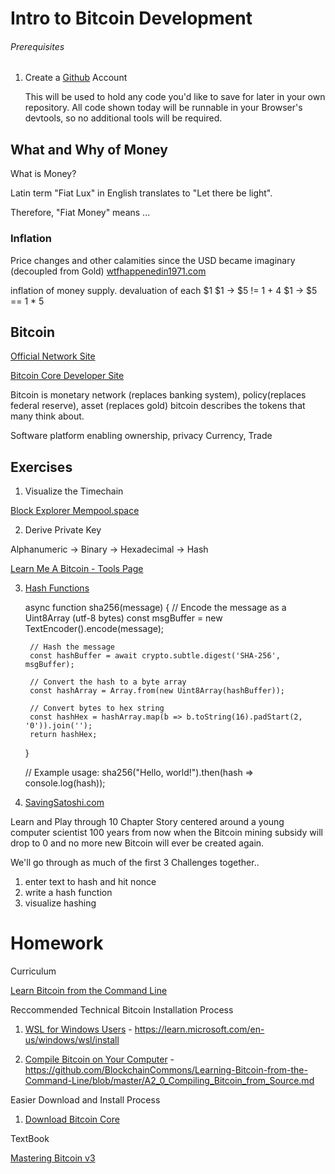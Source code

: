 # Intro to Bitcoin Development

###### Prerequisites

1. Create a [Github](https://github.com) Account
   
    This will be used to hold any code you'd like to save for later in your own repository.
    All code shown today will be runnable in your Browser's devtools, so no additional tools will be required.


## What and Why of Money

What is Money?

Latin term "Fiat Lux" in English translates to "Let there be light". 

Therefore, "Fiat Money" means ...

### Inflation

Price changes and other calamities since the USD became imaginary (decoupled from Gold) 
[wtfhappenedin1971.com](https://wtfhappenedin1971.com)

inflation of money supply. devaluation of each $1
$1 -> $5 != 1 + 4
$1 -> $5 == 1 * 5

## Bitcoin

[Official Network Site](https://bitcoin.org)

[Bitcoin Core Developer Site](http://bitcoindevs.xyz/)

Bitcoin is monetary network (replaces banking system), policy(replaces federal reserve), asset (replaces gold)
bitcoin describes the tokens that many think about.

Software platform enabling ownership, privacy
Currency, Trade

## Exercises

1. Visualize the Timechain

[Block Explorer Mempool.space](https://mempool.space/)

2. Derive Private Key

Alphanumeric -> Binary -> Hexadecimal -> Hash

[Learn Me A Bitcoin - Tools Page](https://learnmeabitcoin.com/tools/)


3. [Hash Functions](https://learnmeabitcoin.com/technical/cryptography/hash-function/)

    async function sha256(message) {
        // Encode the message as a Uint8Array (utf-8 bytes)
        const msgBuffer = new TextEncoder().encode(message);

        // Hash the message
        const hashBuffer = await crypto.subtle.digest('SHA-256', msgBuffer);

        // Convert the hash to a byte array
        const hashArray = Array.from(new Uint8Array(hashBuffer));

        // Convert bytes to hex string
        const hashHex = hashArray.map(b => b.toString(16).padStart(2, '0')).join('');
        return hashHex;
    }

    // Example usage:
    sha256("Hello, world!").then(hash => console.log(hash));


4. [SavingSatoshi.com](https://SavingSatoshi.com)

Learn and Play through 10 Chapter Story centered around a young computer scientist 100 years from now when the Bitcoin mining subsidy will drop to 0 and no more new Bitcoin will ever be created again.



We'll go through as much of the first 3 Challenges together..
1. enter text to hash and hit nonce
2. write a hash function
3. visualize hashing


# Homework

Curriculum

[Learn Bitcoin from the Command Line](https://github.com/BlockchainCommons/Learning-Bitcoin-from-the-Command-Line)

Reccommended Technical Bitcoin Installation Process

1. [WSL for Windows Users](https://learn.microsoft.com/en-us/windows/wsl/install) - https://learn.microsoft.com/en-us/windows/wsl/install

2. [Compile Bitcoin on Your Computer]() - https://github.com/BlockchainCommons/Learning-Bitcoin-from-the-Command-Line/blob/master/A2_0_Compiling_Bitcoin_from_Source.md

Easier Download and Install Process

1. [Download Bitcoin Core](https://bitcoin.org/en/download)

TextBook

[Mastering Bitcoin v3](https://github.com/bitcoinbook/bitcoinbook)
